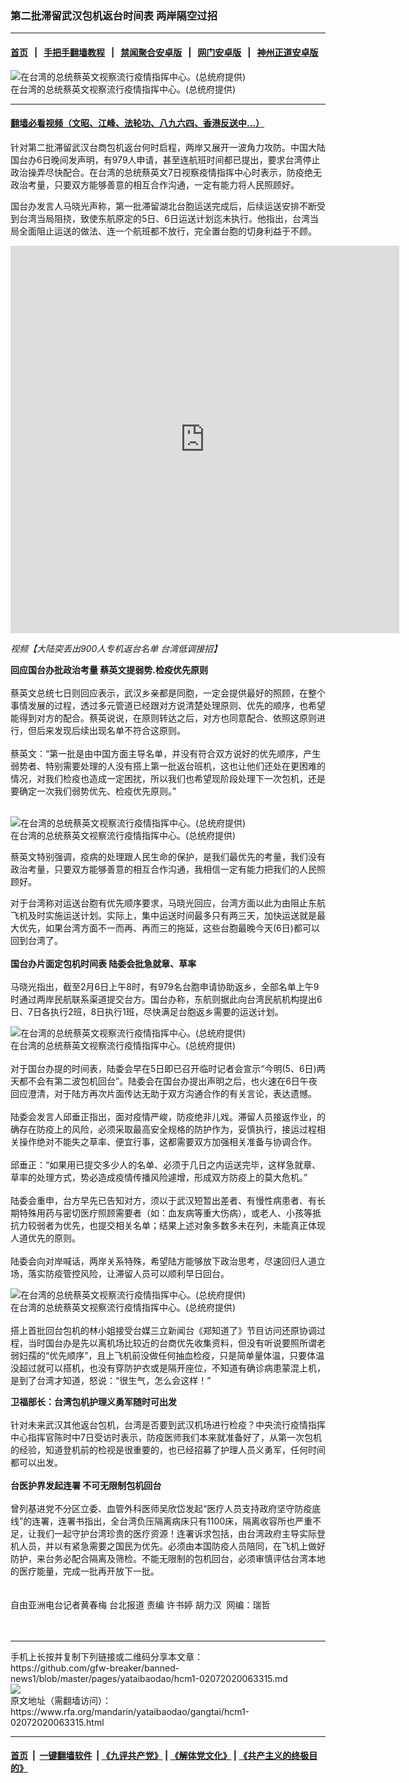 ### 第二批滞留武汉包机返台时间表 两岸隔空过招  
------------------------

#### [首页](https://github.com/gfw-breaker/banned-news1/blob/master/README.md) &nbsp;&nbsp;|&nbsp;&nbsp; [手把手翻墙教程](https://github.com/gfw-breaker/guides/wiki) &nbsp;&nbsp;|&nbsp;&nbsp; [禁闻聚合安卓版](https://github.com/gfw-breaker/bn-android) &nbsp;&nbsp;|&nbsp;&nbsp; [网门安卓版](https://github.com/oGate2/oGate) &nbsp;&nbsp;|&nbsp;&nbsp; [神州正道安卓版](https://github.com/SzzdOgate/update) 



<div id="headerimg">
 <img alt="在台湾的总统蔡英文视察流行疫情指挥中心。(总统府提供)" src="https://www.rfa.org/mandarin/yataibaodao/gangtai/hcm1-02072020063315.html/1.jpg/@@images/0a16f667-f438-47fd-af98-9693f383ebd0.jpeg" title="在台湾的总统蔡英文视察流行疫情指挥中心。(总统府提供)"/>
 <div id="headerimgcontents">
  <div id="headerimgcaption">
   <span>
    在台湾的总统蔡英文视察流行疫情指挥中心。(总统府提供)
   </span>
   <!-- zoomattribute -->
  </div>
  <!-- headerimgcaption -->
 </div>
 <!-- headerimagecontents -->
</div>

<hr/>


#### [翻墙必看视频（文昭、江峰、法轮功、八九六四、香港反送中...）](http://167.172.214.107/home.html)

<div id="storytext">
 <div>
  <div class="slot_header">
  </div>
 </div>
 <p>
  针对第二批滞留武汉台商包机返台何时启程，两岸又展开一波角力攻防。中国大陆国台办6日晚间发声明，有979人申请，甚至连航班时间都已提出，要求台湾停止政治操弄尽快配合。在台湾的总统蔡英文7日视察疫情指挥中心时表示，防疫绝无政治考量，只要双方能够善意的相互合作沟通，一定有能力将人民照顾好。
 </p>
 <p>
  国台办发言人马晓光声称，第一批滞留湖北台胞运送完成后，后续运送安排不断受到台湾当局阻挠，致使东航原定的5日、6日运送计划迄未执行。他指出，台湾当局全面阻止运送的做法、连一个航班都不放行，完全置台胞的切身利益于不顾。
 </p>
 <p>
 </p>
 <p>
  <iframe frameborder="0" height="620" scrolling="no" src="https://www.facebook.com/plugins/video.php?href=https%3A%2F%2Fwww.facebook.com%2FRFAChinese%2Fvideos%2F612441362891358%2F&amp;show_text=0&amp;width=622" width="622">
  </iframe>
 </p>
 <p>
  <i>
   视频【大陆突丢出900人专机返台名单 台湾低调接招】
  </i>
 </p>
 <p>
 </p>
 <p>
 </p>
 <p>
  <b>
   回应国台办批政治考量 蔡英文提弱势.检疫优先原则
  </b>
  <br/>
  <br/>
  蔡英文总统七日则回应表示，武汉乡亲都是同胞，一定会提供最好的照顾，在整个事情发展的过程，透过多元管道已经跟对方说清楚处理原则、优先的顺序，也希望能得到对方的配合。蔡英说说，在原则转达之后，对方也同意配合、依照这原则进行，但后来发现后续出现名单不符合这原则。
  <br/>
  <br/>
  蔡英文：“第一批是由中国方面主导名单，并没有符合双方说好的优先顺序，产生弱势者、特别需要处理的人没有搭上第一批返台班机，这也让他们还处在更困难的情况，对我们检疫也造成一定困扰，所以我们也希望现阶段处理下一次包机，还是要确定一次我们弱势优先、检疫优先原则。”
  <br/>
  <br/>
 </p>
 <p>
  <div class="image-inline captioned" style="width:1500px;">
   <div style="width:1500px;">
    <img alt="在台湾的总统蔡英文视察流行疫情指挥中心。(总统府提供)" src="https://www.rfa.org/mandarin/yataibaodao/gangtai/hcm1-02072020063315.html/2.jpg" title="在台湾的总统蔡英文视察流行疫情指挥中心。(总统府提供)"/>
   </div>
   <div class="image-caption">
    <span style="width:1500px;">
     在台湾的总统蔡英文视察流行疫情指挥中心。(总统府提供)
    </span>
    <span class="copyright">
    </span>
   </div>
  </div>
 </p>
 <p>
  蔡英文特别强调，疫病的处理跟人民生命的保护，是我们最优先的考量，我们没有政治考量，只要双方能够善意的相互合作沟通，我相信一定有能力把我们的人民照顾好。
 </p>
 <p>
  对于台湾称对运送台胞有优先顺序要求，马晓光回应，台湾方面以此为由阻止东航飞机及时实施运送计划。实际上，集中运送时间最多只有两三天，加快运送就是最大优先，如果台湾方面不一而再、再而三的拖延，这些台胞最晚今天(6日)都可以回到台湾了。
  <br/>
  <br/>
  <b>
   国台办片面定包机时间表 陆委会批急就章、草率
  </b>
  <br/>
  <br/>
  马晓光指出，截至2月6日上午8时，有979名台胞申请协助返乡，全部名单上午9时通过两岸民航联系渠道提交台方。国台办称，东航则据此向台湾民航机构提出6日、7日各执行2班，8日执行1班，尽快满足台胞返乡需要的运送计划。
 </p>
 <p>
 </p>
 <p>
  <div class="image-inline captioned" style="width:1500px;">
   <div style="width:1500px;">
    <img alt="在台湾的总统蔡英文视察流行疫情指挥中心。(总统府提供)" src="https://www.rfa.org/mandarin/yataibaodao/gangtai/hcm1-02072020063315.html/3.jpg" title="在台湾的总统蔡英文视察流行疫情指挥中心。(总统府提供)"/>
   </div>
   <div class="image-caption">
    <span style="width:1500px;">
     在台湾的总统蔡英文视察流行疫情指挥中心。(总统府提供)
    </span>
    <span class="copyright">
    </span>
   </div>
  </div>
  <br/>
  对于国台办提的时间表，陆委会早在5日即已召开临时记者会宣示“今明(5、6日)两天都不会有第二波包机回台”。陆委会在国台办提出声明之后，也火速在6日午夜回应澄清，对于陆方再次片面传达无助于双方沟通合作的有关言论，表达遗憾。
  <br/>
  <br/>
  陆委会发言人邱垂正指出，面对疫情严峻，防疫绝非儿戏。滞留人员接返作业，的确存在防疫上的风险，必须采取最高安全规格的防护作为，妥慎执行，接运过程相关操作绝对不能失之草率、便宜行事，这都需要双方加强相关准备与协调合作。
  <br/>
  <br/>
  邱垂正：“如果用已提交多少人的名单、必须于几日之内运送完毕，这样急就章、草率的处理方式，势必造成疫情传播风险遽增，形成双方防疫上的莫大危机。”
  <br/>
  <br/>
  陆委会重申，台方早先已告知对方，须以于武汉短暂出差者、有慢性病患者、有长期特殊用药与密切医疗照顾需要者（如：血友病等重大伤病），或老人、小孩等抵抗力较弱者为优先，也提交相关名单；结果上述对象多数多未在列，未能真正体现人道优先的原则。
  <br/>
  <br/>
  陆委会向对岸喊话，两岸关系特殊，希望陆方能够放下政治思考，尽速回归人道立场，落实防疫管控风险，让滞留人员可以顺利早日回台。
 </p>
 <p>
 </p>
 <p>
  <div class="image-inline captioned" style="width:1500px;">
   <div style="width:1500px;">
    <img alt="在台湾的总统蔡英文视察流行疫情指挥中心。(总统府提供)" src="https://www.rfa.org/mandarin/yataibaodao/gangtai/hcm1-02072020063315.html/4.jpg" title="在台湾的总统蔡英文视察流行疫情指挥中心。(总统府提供)"/>
   </div>
   <div class="image-caption">
    <span style="width:1500px;">
     在台湾的总统蔡英文视察流行疫情指挥中心。(总统府提供)
    </span>
    <span class="copyright">
    </span>
   </div>
  </div>
  <br/>
  搭上首批回台包机的林小姐接受台媒三立新闻台《郑知道了》节目访问还原协调过程，当时国台办是先以离机场比较近的台商优先收集资料，但没有听说要照所谓老弱妇孺的“优先顺序”，且上飞机前没做任何抽血检疫，只是简单量体温，只要体温没超过就可以搭机，也没有穿防护衣或是隔开座位，不知道有确诊病患蒙混上机，是到了台湾才知道，怒说：“很生气，怎么会这样！”
 </p>
 <p>
  <b>
   卫福部长：台湾包机护理义勇军随时可出发
   <br/>
  </b>
  <br/>
  针对未来武汉其他返台包机，台湾是否要到武汉机场进行检疫？中央流行疫情指挥中心指挥官陈时中7日受访时表示，防疫医师我们本来就准备好了，从第一次包机的经验，知道登机前的检视是很重要的，也已经招募了护理人员义勇军，任何时间都可以出发。
  <br/>
  <br/>
  <b>
   台医护界发起连署 不可无限制包机回台
  </b>
  <br/>
  <br/>
  曾列基进党不分区立委、血管外科医师吴欣岱发起“医疗人员支持政府坚守防疫底线”的连署，连署书指出，全台湾负压隔离病床只有1100床，隔离收容所也严重不足，让我们一起守护台湾珍贵的医疗资源！连署诉求包括，由台湾政府主导实际登机人员，并以有紧急需要之国民为优先。必须由本国防疫人员陪同，在飞机上做好防护，来台务必配合隔离及筛检。不能无限制的包机回台，必须审慎评估台湾本地的医疗能量，完成一批再开放下一批。
  <br/>
  <br/>
  <br/>
  自由亚洲电台记者黄春梅 台北报道 责编 许书婷 胡力汉  网编：瑞哲
  <br/>
  <br/>
  <br/>
 </p>
</div>

<hr/>
手机上长按并复制下列链接或二维码分享本文章：<br/>
https://github.com/gfw-breaker/banned-news1/blob/master/pages/yataibaodao/hcm1-02072020063315.md <br/>
<a href='https://github.com/gfw-breaker/banned-news1/blob/master/pages/yataibaodao/hcm1-02072020063315.md'><img src='https://github.com/gfw-breaker/banned-news1/blob/master/pages/yataibaodao/hcm1-02072020063315.md.png'/></a> <br/>
原文地址（需翻墙访问）：https://www.rfa.org/mandarin/yataibaodao/gangtai/hcm1-02072020063315.html


------------------------
#### [首页](https://github.com/gfw-breaker/banned-news1/blob/master/README.md) &nbsp;|&nbsp; [一键翻墙软件](https://github.com/gfw-breaker/nogfw/blob/master/README.md) &nbsp;| [《九评共产党》](https://github.com/gfw-breaker/9ping.md/blob/master/README.md#九评之一评共产党是什么) | [《解体党文化》](https://github.com/gfw-breaker/jtdwh.md/blob/master/README.md) | [《共产主义的终极目的》](https://github.com/gfw-breaker/gczydzjmd.md/blob/master/README.md)


<img src='http://gfw-breaker.win/banned-news/pages/yataibaodao/hcm1-02072020063315.md' width='0px' height='0px'/>
